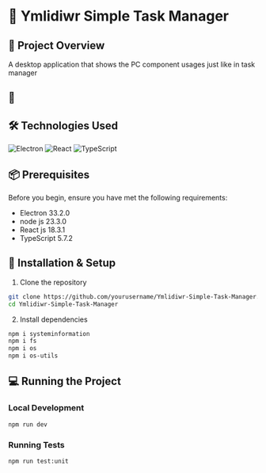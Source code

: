# 🚀 Ymlidiwr Simple Task Manager

## 📝 Project Overview

A desktop application that shows the PC component usages just like in task manager

## :movie_camera: 




## 🛠 Technologies Used
![Electron](https://img.shields.io/badge/Electron-33.2.0-blue.svg)
![React](https://img.shields.io/badge/React-18.3.1-blue.svg)
![TypeScript](https://img.shields.io/badge/TypeScript-5.7.2-blue.svg)

## 📦 Prerequisites

Before you begin, ensure you have met the following requirements:
- Electron 33.2.0
- node js 23.3.0
- React js 18.3.1
- TypeScript 5.7.2

## 🔧 Installation & Setup

1. Clone the repository
```bash
git clone https://github.com/yourusername/Ymlidiwr-Simple-Task-Manager.git
cd Ymlidiwr-Simple-Task-Manager
```

2. Install dependencies
```bash
npm i systeminformation
npm i fs
npm i os
npm i os-utils
```

## 💻 Running the Project

### Local Development
```bash
npm run dev
```

### Running Tests
```bash
npm run test:unit
```

